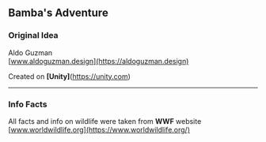 ## Bamba's Adventure

### Original Idea
Aldo Guzman \
[www.aldoguzman.design](https://aldoguzman.design)

Created on **[Unity]**(https://unity.com)

---
### Info Facts
All facts and info on wildlife were taken from **WWF** website [www.worldwildlife.org](https://www.worldwildlife.org/)



